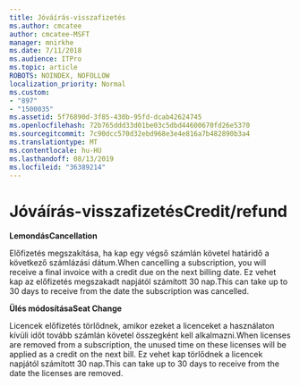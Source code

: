```yaml
---
title: Jóváírás-visszafizetés
ms.author: cmcatee
author: cmcatee-MSFT
manager: mnirkhe
ms.date: 7/11/2018
ms.audience: ITPro
ms.topic: article
ROBOTS: NOINDEX, NOFOLLOW
localization_priority: Normal
ms.custom:
- "897"
- "1500035"
ms.assetid: 5f76890d-3f85-430b-95fd-dcab42624745
ms.openlocfilehash: 72b765ddd33d01be03c5dbd44600670fd26e5370
ms.sourcegitcommit: 7c90dcc570d32ebd968e3e4e816a7b482890b3a4
ms.translationtype: MT
ms.contentlocale: hu-HU
ms.lasthandoff: 08/13/2019
ms.locfileid: "36389214"
---
```

# <a name="creditrefund"></a><span data-ttu-id="3300a-102">Jóváírás-visszafizetés</span><span class="sxs-lookup"><span data-stu-id="3300a-102">Credit/refund</span></span>

<span data-ttu-id="3300a-103">**Lemondás**</span><span class="sxs-lookup"><span data-stu-id="3300a-103">**Cancellation**</span></span>
  
<span data-ttu-id="3300a-104">Előfizetés megszakítása, ha kap egy végső számlán követel határidő a következő számlázási dátum.</span><span class="sxs-lookup"><span data-stu-id="3300a-104">When cancelling a subscription, you will receive a final invoice with a credit due on the next billing date.</span></span> <span data-ttu-id="3300a-105">Ez vehet kap az előfizetés megszakadt napjától számított 30 nap.</span><span class="sxs-lookup"><span data-stu-id="3300a-105">This can take up to 30 days to receive from the date the subscription was cancelled.</span></span>
  
<span data-ttu-id="3300a-106">**Ülés módosítása**</span><span class="sxs-lookup"><span data-stu-id="3300a-106">**Seat Change**</span></span>
  
<span data-ttu-id="3300a-107">Licencek előfizetés törlődnek, amikor ezeket a licenceket a használaton kívüli időt tovább számlán követel összegként kell alkalmazni.</span><span class="sxs-lookup"><span data-stu-id="3300a-107">When licenses are removed from a subscription, the unused time on these licenses will be applied as a credit on the next bill.</span></span> <span data-ttu-id="3300a-108">Ez vehet kap törlődnek a licencek napjától számított 30 nap.</span><span class="sxs-lookup"><span data-stu-id="3300a-108">This can take up to 30 days to receive from the date the licenses are removed.</span></span>